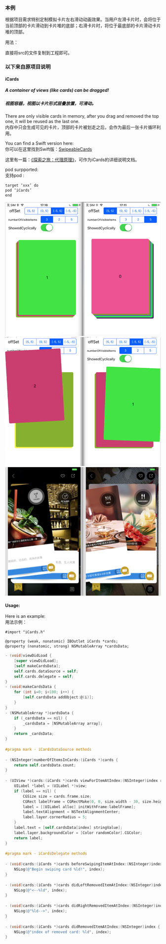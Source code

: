 

### 本例

根据项目需求特别定制模拟卡片左右滑动动画效果。当用户左滑卡片时，会将位于当前顶部的卡片滑动到卡片堆的底部；右滑卡片时，将位于最底部的卡片滑动卡片堆的顶部。

用法：

直接将src的文件复制到工程即可。



### 以下来自原项目说明

#### iCards

##### A container of views (like cards) can be dragged!<br>
##### 视图容器，视图以卡片形式层叠放置，可滑动。<br>
There are only visible cards in memory, after you drag and removed the top one, it will be reused as the last one.<br>
内存中只会生成可见的卡片，顶部的卡片被划走之后，会作为最后一张卡片循环利用。<br>

You can find a Swift version here:<br>
你可以在这里找到Swift版：[SwipeableCards](https://github.com/DingHub/SwipeableCards)<br>

这里有一篇：[《探索之旅：代理原理》](http://www.swifthumb.com/thread-14968-1-1.html)，可作为iCards的详细说明文档。

pod surpported: <br>
支持pod :<br>
```
target ‘xxx’ do
pod ‘iCards’
end
```

![iCards](https://github.com/DingHub/ScreenShots/blob/master/iCards/0.png)
![iCards](https://github.com/DingHub/ScreenShots/blob/master/iCards/1.png)
![iCards](https://github.com/DingHub/ScreenShots/blob/master/iCards/3.png)

#### Usage:<br>
Here is an example:<br>
用法示例：<br>

```
#import "iCards.h"
```
```
@property (weak, nonatomic) IBOutlet iCards *cards;
@property (nonatomic, strong) NSMutableArray *cardsData;
```
```objective-c
- (void)viewDidLoad {
    [super viewDidLoad];
    [self makeCardsData];
    self.cards.dataSource = self;
    self.cards.delegate = self;
}
- (void)makeCardsData {
    for (int i=0; i<100; i++) {
        [self.cardsData addObject:@(i)];
    }
}
- (NSMutableArray *)cardsData {
    if (_cardsData == nil) {
        _cardsData = [NSMutableArray array];
    }
    return _cardsData;
}

#pragma mark - iCardsDataSource methods

- (NSInteger)numberOfItemsInCards:(iCards *)cards {
    return self.cardsData.count;
}

- (UIView *)cards:(iCards *)cards viewForItemAtIndex:(NSInteger)index reusingView:(UIView *)view {
    UILabel *label = (UILabel *)view;
    if (label == nil) {
        CGSize size = cards.frame.size;
        CGRect labelFrame = CGRectMake(0, 0, size.width - 30, size.height - 20);
        label = [[UILabel alloc] initWithFrame:labelFrame];
        label.textAlignment = NSTextAlignmentCenter;
        label.layer.cornerRadius = 5;
    }
    label.text = [self.cardsData[index] stringValue];
    label.layer.backgroundColor = [Color randomColor].CGColor;
    return label;
}

#pragma mark - iCardsDelegate methods

- (void)cards:(iCards *)cards beforeSwipingItemAtIndex:(NSInteger)index {
    NSLog(@"Begin swiping card %ld!", index);
}

- (void)cards:(iCards *)cards didLeftRemovedItemAtIndex:(NSInteger)index {
    NSLog(@"<--%ld", index);
}

- (void)cards:(iCards *)cards didRightRemovedItemAtIndex:(NSInteger)index {
    NSLog(@"%ld-->", index);
}

- (void)cards:(iCards *)cards didRemovedItemAtIndex:(NSInteger)index {
    NSLog(@"index of removed card: %ld", index);
}


```
